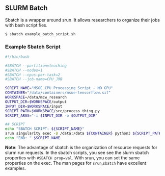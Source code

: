 ## SLURM Batch

Sbatch is a wrapper around srun. It allows researchers to organize their jobs with bash script fies.

```bash
$ sbatch example_batch_script.sh
```

### Example Sbatch Script

```sh
#!/bin/bash

#SBATCH --partition=teaching
#SBATCH --nodes=1
#SBATCH --cpus-per-task=2
#SBATCH --job-name=CPU_JOB

SCRIPT_NAME="MSOE CPU Processing Script - NO GPU"
CONTAINER="/data/containers/msoe-tensorflow.sif"
WORKSPACE=/data/mcw_research
OUTPUT_DIR=$WORKSPACE/output
INPUT_DIR=$WORKSPACE/input
SCRIPT_PATH=$WORKSPACE/src/process_thing.py
SCRIPT_ARGS="-i $INPUT_DIR -o $OUTPUT_DIR"

## SCRIPT
echo "SBATCH SCRIPT: ${SCRIPT_NAME}"
srun singularity exec -B /data:/data ${CONTAINER} python3 ${SCRIPT_PATH} ${SCRIPT_ARGS}
echo "END: " $SCRIPT_NAME
```


**Note:** The advantage of sbatch is the organization of resource requests for slurm run requests. In the sbatch scripts, you see see the slurm sbatch properties with `#SBATCH prop=val`. With srun, you can set the same properties on the exec. The man pages for `srun`,`sbatch` have excellent examples.